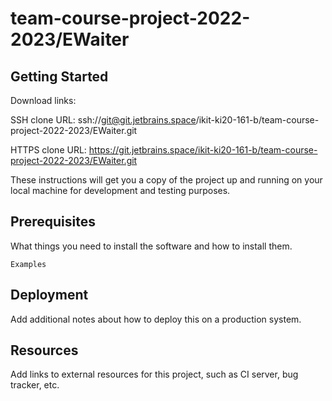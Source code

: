 # team-course-project-2022-2023/EWaiter



## Getting Started

Download links:

SSH clone URL: ssh://git@git.jetbrains.space/ikit-ki20-161-b/team-course-project-2022-2023/EWaiter.git

HTTPS clone URL: https://git.jetbrains.space/ikit-ki20-161-b/team-course-project-2022-2023/EWaiter.git



These instructions will get you a copy of the project up and running on your local machine for development and testing purposes.

## Prerequisites

What things you need to install the software and how to install them.

```
Examples
```

## Deployment

Add additional notes about how to deploy this on a production system.

## Resources

Add links to external resources for this project, such as CI server, bug tracker, etc.
